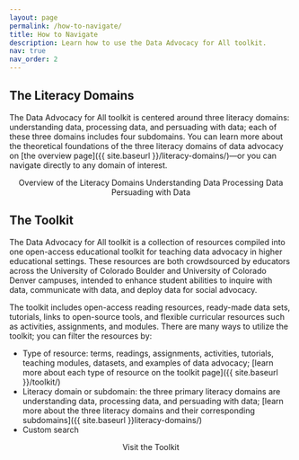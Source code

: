 ```yaml
---
layout: page
permalink: /how-to-navigate/
title: How to Navigate
description: Learn how to use the Data Advocacy for All toolkit.
nav: true
nav_order: 2
---
```


<link rel="stylesheet" href="https://cdn.jsdelivr.net/npm/@shoelace-style/shoelace@2.5.2/cdn/themes/light.css" />
<script type="module" src="https://cdn.jsdelivr.net/npm/@shoelace-style/shoelace@2.5.2/cdn/shoelace.js" ></script>

## The Literacy Domains

The Data Advocacy for All toolkit is centered around three literacy domains: understanding data, processing data, and persuading with data; each of these three domains includes four subdomains. You can learn more about the theoretical foundations of the three literacy domains of data advocacy on [the overview page]({{ site.baseurl }}/literacy-domains/)—or you can navigate directly to any domain of interest.

<center>
<sl-button-group label="Alignment">
  <sl-button href="{{ site.baseurl }}/literacy-domains/">Overview of the Literacy Domains</sl-button>
  <sl-button href="{{ site.baseurl }}/understanding-data/">Understanding Data</sl-button>
  <sl-button href="{{ site.baseurl }}/processing-data/">Processing Data</sl-button>
  <sl-button href="{{ site.baseurl }}/persuading-with-data/">Persuading with Data</sl-button>
</sl-button-group></center>

## The Toolkit

The Data Advocacy for All toolkit is a collection of resources compiled into one open-access educational toolkit for teaching data advocacy in higher educational settings. These resources are both crowdsourced by educators across the University of Colorado Boulder and University of Colorado Denver campuses, intended to enhance student abilities to inquire with data, communicate with data, and deploy data for social advocacy.

The toolkit includes open-access reading resources, ready-made data sets, tutorials, links to open-source tools, and flexible curricular resources such as activities, assignments, and modules. There are many ways to utilize the toolkit; you can filter the resources by:
- Type of resource: terms, readings, assignments, activities, tutorials, teaching modules, datasets, and examples of data advocacy; [learn more about each type of resource on the toolkit page]({{ site.baseurl }}/toolkit/)
- Literacy domain or subdomain: the three primary literacy domains are understanding data, processing data, and persuading with data; [learn more about the three literacy domains and their corresponding subdomains]({{ site.baseurl }}literacy-domains/)
- Custom search

<center>
<sl-button-group label="Alignment">
  <sl-button href="{{ site.baseurl }}/toolkit/">Visit the Toolkit</sl-button>
</sl-button-group></center>
